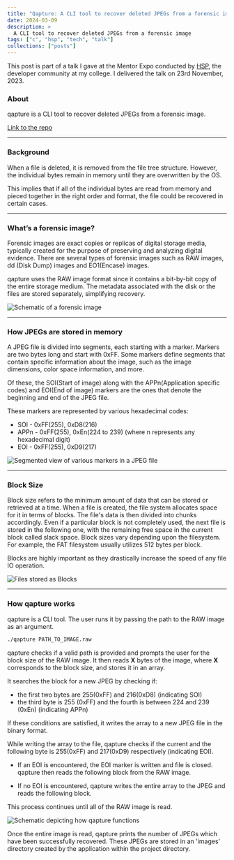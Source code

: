 ```yaml
---
title: "Qapture: A CLI tool to recover deleted JPEGs from a forensic image"
date: 2024-03-09
description: >
  A CLI tool to recover deleted JPEGs from a forensic image
tags: ["c", "hsp", "tech", "talk"]
collections: ["posts"]
---
```


This post is part of a talk I gave at the Mentor Expo conducted by [HSP](https://homebrew.hsp-ec.xyz), the developer community at my college. I delivered the talk on 23rd November, 2023.

### About

qapture is a CLI tool to recover deleted JPEGs from a forensic image.

[Link to the repo](https://github.com/anirudhsudhir/qapture)

---

### Background

When a file is deleted, it is removed from the file tree structure. However, the individual bytes remain in memory until they are overwritten by the OS.

This implies that if all of the individual bytes are read from memory and pieced together in the right order and format, the file could be recovered in certain cases.

---

### What’s a forensic image?

Forensic images are exact copies or replicas of digital storage media, typically created for the purpose of preserving and analyzing digital evidence. There are several types of forensic images such as RAW images, dd (Disk Dump) images and EO1(Encase) images.

qapture uses the RAW image format since it contains a bit-by-bit copy of the entire storage medium. The metadata associated with the disk or the files are stored separately, simplifying recovery.

![Schematic of a forensic image](images/qapture_ForensicImage.png)

---

### How JPEGs are stored in memory

A JPEG file is divided into segments, each starting with a marker. Markers are two bytes long and start with 0xFF. Some markers define segments that contain specific information about the image, such as the image dimensions, color space information, and more.

Of these, the SOI(Start of image) along with the APPn(Application specific codes) and EOI(End of image) markers are the ones that denote the beginning and end of the JPEG file.

These markers are represented by various hexadecimal codes:

- SOI - 0xFF(255), 0xD8(216)
- APPn - 0xFF(255), 0xEn(224 to 239) (where n represents any hexadecimal digit)
- EOI - 0xFF(255), 0xD9(217)

![Segmented view of various markers in a JPEG file](images/qapture_SegmentedMarkers.png)

---

### Block Size

Block size refers to the minimum amount of data that can be stored or retrieved at a time. When a file is created, the file system allocates space for it in terms of blocks. The file's data is then divided into chunks accordingly. Even if a particular block is not completely used, the next file is stored in the following one, with the remaining free space in the current block called slack space. Block sizes vary depending upon the filesystem. For example, the FAT filesystem usually utilizes 512 bytes per block.

Blocks are highly important as they drastically increase the speed of any file IO operation.

![Files stored as Blocks](images/qapture_BlocksFS.png)

---

### How qapture works

qapture is a CLI tool.
The user runs it by passing the path to the RAW image as an argument.

```sh
./qapture PATH_TO_IMAGE.raw
```

qapture checks if a valid path is provided and prompts the user for the block size of the RAW image. It then reads **X** bytes of the image, where **X** corresponds to the block size, and stores it in an array.

It searches the block for a new JPEG by checking if:

- the first two bytes are 255(0xFF) and 216(0xD8) (indicating SOI)
- the third byte is 255 (0xFF) and the fourth is between 224 and 239 (0xEn) (indicating APPn)

If these conditions are satisfied, it writes the array to a new JPEG file in the binary format.

While writing the array to the file, qapture checks if the current and the following byte is 255(0xFF) and 217(0xD9) respectively (indicating EOI).

- If an EOI is encountered, the EOI marker is written and file is closed.
  qapture then reads the following block from the RAW image.

- If no EOI is encountered, qapture writes the entire array to the JPEG and reads the following block.

This process continues until all of the RAW image is read.

![Schematic depicting how qapture functions](images/qapture_Working.png)

Once the entire image is read, qapture prints the number of JPEGs which have been successfully recovered.
These JPEGs are stored in an 'images' directory created by the application within the project directory.

